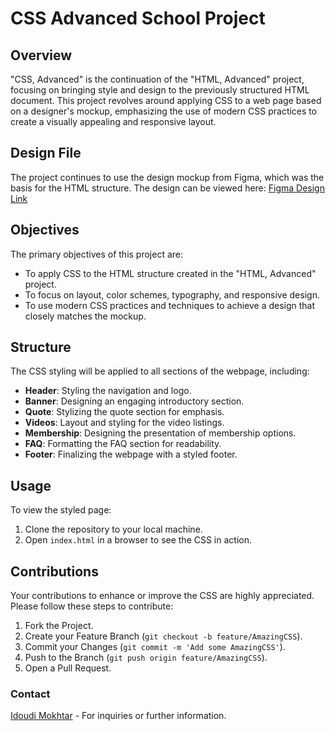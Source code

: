 # CSS Advanced School Project

## Overview

"CSS, Advanced" is the continuation of the "HTML, Advanced" project, focusing on bringing style and design to the previously structured HTML document. This project revolves around applying CSS to a web page based on a designer's mockup, emphasizing the use of modern CSS practices to create a visually appealing and responsive layout.

## Design File

The project continues to use the design mockup from Figma, which was the basis for the HTML structure. The design can be viewed here: [Figma Design Link](https://www.figma.com/file/XrEAsu1vQj5fhVaNG38d2W/Homepage)

## Objectives

The primary objectives of this project are:

- To apply CSS to the HTML structure created in the "HTML, Advanced" project.
- To focus on layout, color schemes, typography, and responsive design.
- To use modern CSS practices and techniques to achieve a design that closely matches the mockup.

## Structure

The CSS styling will be applied to all sections of the webpage, including:

- **Header**: Styling the navigation and logo.
- **Banner**: Designing an engaging introductory section.
- **Quote**: Stylizing the quote section for emphasis.
- **Videos**: Layout and styling for the video listings.
- **Membership**: Designing the presentation of membership options.
- **FAQ**: Formatting the FAQ section for readability.
- **Footer**: Finalizing the webpage with a styled footer.

## Usage

To view the styled page:

1. Clone the repository to your local machine.
2. Open `index.html` in a browser to see the CSS in action.

## Contributions

Your contributions to enhance or improve the CSS are highly appreciated. Please follow these steps to contribute:

1. Fork the Project.
2. Create your Feature Branch (`git checkout -b feature/AmazingCSS`).
3. Commit your Changes (`git commit -m 'Add some AmazingCSS'`).
4. Push to the Branch (`git push origin feature/AmazingCSS`).
5. Open a Pull Request.

### Contact

[Idoudi Mokhtar](idoudimokhtar@gmail.com) - For inquiries or further information.
